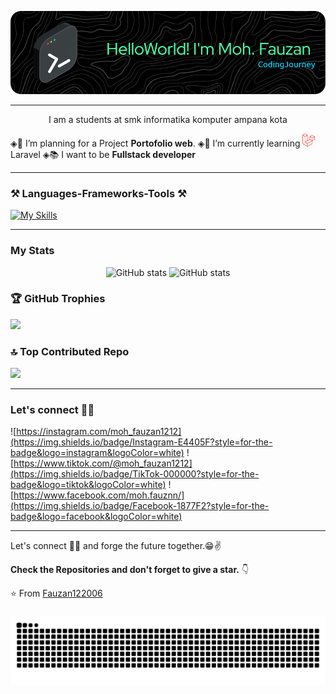 
  ![Fauzan](asset/github-header-image.png)  

---

<p align="center">I am a students at smk informatika komputer ampana kota</p>
 
 ◈🔭 I’m planning for a Project **Portofolio web**.
 ◈🌱 I’m currently learning <img src="/asset/laravel.png" style="width: 20px;"> Laravel
 ◈:books: I want to be **Fullstack developer**


---


### ⚒ Languages-Frameworks-Tools ⚒

[![My Skills](https://skillicons.dev/icons?i=html,css,tailwind,vscode,php,cloudflare,bootstrap&perline=8)](https://skillicons.dev)

---
### My Stats

<div align="center">
  
![GitHub stats](https://github-readme-stats.vercel.app/api?username=Fauzan122006&show_icons=true&theme=tokyonight)
![GitHub stats](https://github-readme-stats.vercel.app/api/top-langs/?username=Fauzan122006&layout=compact&theme=tokyonight&size_weight=0.5&count_weight=0.5)

</div>


### 🏆 GitHub Trophies
![](https://github-profile-trophy.vercel.app/?username=Fauzan122006&theme=tokyonight&no-frame=false&no-bg=false&margin-w=4)

### 🔝 Top Contributed Repo
![](https://github-contributor-stats.vercel.app/api?username=Fauzan122006&limit=5&theme=dark&combine_all_yearly_contributions=true)

---

### Let's connect 👨‍💻
![https://instagram.com/moh_fauzan1212](https://img.shields.io/badge/Instagram-E4405F?style=for-the-badge&logo=instagram&logoColor=white) ![https://www.tiktok.com/@moh_fauzan1212](https://img.shields.io/badge/TikTok-000000?style=for-the-badge&logo=tiktok&logoColor=white) ![https://www.facebook.com/moh.fauznn/](https://img.shields.io/badge/Facebook-1877F2?style=for-the-badge&logo=facebook&logoColor=white)



---

Let's connect 👨‍💻 and forge the future together.😁✌

**Check the Repositories and don't forget to give a star.** 👇

:star: From [Fauzan122006](https://github.com/Fauzan122006)


###

<img src="https://raw.githubusercontent.com/Fauzan122006/Fauzan122006/output/snake.svg" alt="Snake animation" />

###
